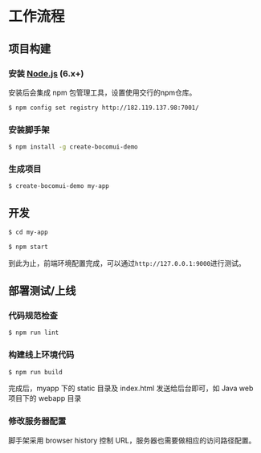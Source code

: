 # 工作流程


## 项目构建

### 安装 [Node.js](https://nodejs.org/en) (6.x+)

安装后会集成 npm 包管理工具，设置使用交行的npm仓库。

```sh
$ npm config set registry http://182.119.137.98:7001/
```

### 安装脚手架

```sh
$ npm install -g create-bocomui-demo
```

### 生成项目

```sh
$ create-bocomui-demo my-app
```

## 开发

```sh
$ cd my-app

$ npm start
```

到此为止，前端环境配置完成，可以通过`http://127.0.0.1:9000`进行测试。

## 部署测试/上线

### 代码规范检查

```sh
$ npm run lint
```

### 构建线上环境代码

```sh
$ npm run build
```

完成后，myapp 下的 static 目录及 index.html 发送给后台即可，如 Java web 项目下的 webapp 目录

### 修改服务器配置

脚手架采用 browser history 控制 URL，服务器也需要做相应的访问路径配置。
